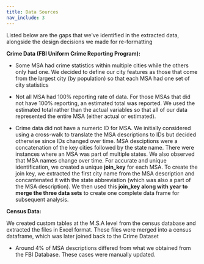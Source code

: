 ```yaml
---
title: Data Sources
nav_include: 3
---
```


Listed below are the gaps that we've identified in the extracted data, alongside the design decisions we made for re-formatting

**Crime Data (FBI Uniform Crime Reporting Program):**

* Some MSA had crime statistics within multiple cities while the others only had one. We decided to define our city features as those that come from the largest city (by population) so that each MSA had one set of city statistics


* Not all MSA had 100% reporting rate of data. For those MSAs that did not have 100% reporting, an estimated total was reported. We used the estimated total rather than the actual variables so that all of our data represented the entire MSA (either actual or estimated).


* Crime data did not have a numeric ID for MSA. We initially considered using a cross-walk to translate the MSA descriptions to IDs but decided otherwise since IDs changed over time. MSA desciptions were a concatenation of the key cities followed by the state name. There were instances where an MSA was part of multiple states. We also observed that MSA names change over time. For accurate and unique identification, we created a unique **join_key** for each MSA. To create the join key, we extracted the first city name from the MSA description and concantenated it with the state abbreviation (which was also a part of the MSA description). We then used this **join_key along with year to merge the three data sets** to create one complete data frame for subsequent analysis.

**Census Data:**

We created custom tables at the M.S.A level from the census database and extracted the files in Excel format. These files were merged into a census dataframe, which was later joined back to the Crime Dataset

* Around 4% of MSA descriptions differed from what we obtained from the FBI Database. These cases were manually updated.  
